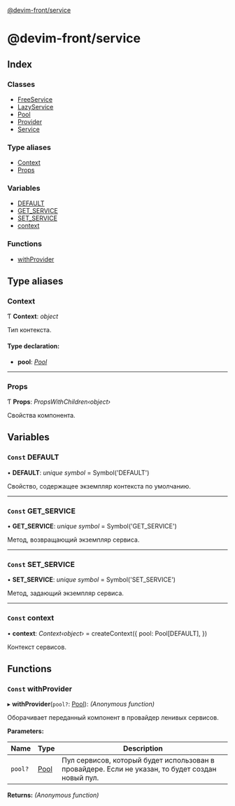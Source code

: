 [@devim-front/service](README.md)

# @devim-front/service

## Index

### Classes

* [FreeService](classes/freeservice.md)
* [LazyService](classes/lazyservice.md)
* [Pool](classes/pool.md)
* [Provider](classes/provider.md)
* [Service](classes/service.md)

### Type aliases

* [Context](README.md#markdown-header-context)
* [Props](README.md#markdown-header-props)

### Variables

* [DEFAULT](README.md#markdown-header-const-default)
* [GET_SERVICE](README.md#markdown-header-const-get_service)
* [SET_SERVICE](README.md#markdown-header-const-set_service)
* [context](README.md#markdown-header-const-context)

### Functions

* [withProvider](README.md#markdown-header-const-withprovider)

## Type aliases

### <a id="markdown-header-context" name="markdown-header-context"></a>  Context

Ƭ **Context**: *object*

Тип контекста.

#### Type declaration:

* **pool**: *[Pool](classes/pool.md)*

___

### <a id="markdown-header-props" name="markdown-header-props"></a>  Props

Ƭ **Props**: *PropsWithChildren‹object›*

Свойства компонента.

## Variables

### <a id="markdown-header-const-default" name="markdown-header-const-default"></a> `Const` DEFAULT

• **DEFAULT**: *unique symbol* = Symbol('DEFAULT')

Свойство, содержащее экземпляр контекста по умолчанию.

___

### <a id="markdown-header-const-get_service" name="markdown-header-const-get_service"></a> `Const` GET_SERVICE

• **GET_SERVICE**: *unique symbol* = Symbol('GET_SERVICE')

Метод, возвращающий экземпляр сервиса.

___

### <a id="markdown-header-const-set_service" name="markdown-header-const-set_service"></a> `Const` SET_SERVICE

• **SET_SERVICE**: *unique symbol* = Symbol('SET_SERVICE')

Метод, задающий экземпляр сервиса.

___

### <a id="markdown-header-const-context" name="markdown-header-const-context"></a> `Const` context

• **context**: *Context‹object›* = createContext<Context>({
  pool: Pool[DEFAULT],
})

Контекст сервисов.

## Functions

### <a id="markdown-header-const-withprovider" name="markdown-header-const-withprovider"></a> `Const` withProvider

▸ **withProvider**(`pool?`: [Pool](classes/pool.md)): *(Anonymous function)*

Оборачивает переданный компонент в провайдер ленивых сервисов.

**Parameters:**

Name | Type | Description |
------ | ------ | ------ |
`pool?` | [Pool](classes/pool.md) | Пул сервисов, который будет использован в провайдере. Если не указан, то будет создан новый пул.  |

**Returns:** *(Anonymous function)*
